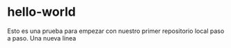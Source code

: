 # hello-world
Esto es una prueba para empezar con nuestro
primer repositorio local paso a paso.
Una nueva linea 